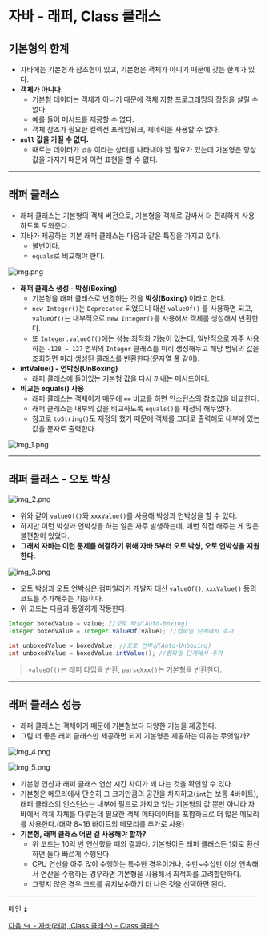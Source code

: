 # 자바 - 래퍼, Class 클래스

## 기본형의 한계

- 자바에는 기본형과 참조형이 있고, 기본형은 객체가 아니기 때문에 갖는 한계가 있다.
- **객체가 아니다.**
  - 기본형 데이터는 객체가 아니기 때문에 객체 지향 프로그래밍의 장점을 살릴 수 없다.
  - 예를 들어 메서드를 제공할 수 없다.
  - 객체 참조가 필요한 컬렉션 프레임워크, 제네릭을 사용할 수 없다.
- **`null` 값을 가질 수 없다.**
  - 때로는 데이터가 `없음` 이라는 상태를 나타내야 할 필요가 있는데 기본형은 항상 값을 가지기 때문에 이런 표현을 할 수 없다.

---

## 래퍼 클래스

- 래퍼 클래스는 기본형의 객체 버전으로, 기본형을 객체로 감싸서 더 편리하게 사용하도록 도와준다.
- 자바가 제공하는 기본 래퍼 클래스는 다음과 같은 특징을 가지고 있다.
  - 불변이다.
  - `equals`로 비교해야 한다.

![img.png](image/img.png)

- **래퍼 클래스 생성 - 박싱(Boxing)**
  - 기본형을 래퍼 클래스로 변경하는 것을 **박싱(Boxing)** 이라고 한다.
  - `new Integer()`는 `Deprecated` 되었으니 대신 `valueOf()` 를 사용하면 되고, `valueOf()`는 내부적으로 `new Integer()`를 사용해서 객체를 생성해서 반환한다.
  - 또 `Integer.valueOf()`에는 성능 최적화 기능이 있는데, 일반적으로 자주 사용하는 `-128 ~ 127` 범위의 `Integer` 클래스를 미리 생성해두고 해당 범위의 값을 조회하면 미리 생성된 클래스를 반환한다(문자열 풀 같이).
- **intValue() - 언박싱(UnBoxing)**
  - 래퍼 클래스에 들어있는 기본형 값을 다시 꺼내는 메서드이다.
- **비교는 equals() 사용**
  - 래퍼 클래스는 객체이기 때문에 `==` 비교를 하면 인스턴스의 참조값을 비교한다.
  - 래퍼 클래스는 내부의 값을 비교하도록 `equals()`를 재정의 해두었다.
  - 참고로 `toString()`도 재정의 했기 때문에 객체를 그대로 출력해도 내부에 있는 값을 문자로 출력한다.

![img_1.png](image/img_1.png)

---

## 래퍼 클래스 - 오토 박싱

![img_2.png](image/img_2.png)

- 위와 같이 `valueOf()`와 `xxxValue()`를 사용해 박싱과 언박싱을 할 수 있다.
- 하지만 이런 박싱과 언박싱을 하는 일은 자주 발생하는데, 매번 직접 해주는 게 많은 불편함이 있었다.
- **그래서 자바는 이런 문제를 해결하기 위해 자바 5부터 오토 박싱, 오토 언박싱을 지원한다.**

![img_3.png](image/img_3.png)

- 오토 박싱과 오토 언박싱은 컴파일러가 개발자 대신 `valueOf()`, `xxxValue()` 등의 코드를 추가해주는 기능이다.
- 위 코드는 다음과 동일하게 작동한다.

```java
Integer boxedValue = value; //오토 박싱(Auto-boxing)
Integer boxedValue = Integer.valueOf(value); //컴파일 단계에서 추가 
        
int unboxedValue = boxedValue; //오토 언박싱(Auto-Unboxing)
int unboxedValue = boxedValue.intValue(); //컴파일 단계에서 추가
```

> `valueOf()`는 래퍼 타입을 반환, `parseXxx()`는 기본형을 반환한다.

---

## 래퍼 클래스 성능

- 래퍼 클래스는 객체이기 때문에 기본형보다 다양한 기능을 제공한다.
- 그럼 더 좋은 래퍼 클래스만 제공하면 되지 기본형은 제공하는 이유는 무엇일까?

![img_4.png](image/img_4.png)

![img_5.png](image/img_5.png)

- 기본형 연산과 래퍼 클래스 연산 시간 차이가 꽤 나는 것을 확인할 수 있다.
- 기본형은 메모리에서 단순히 그 크기만큼의 공간을 차지하고(`int`는 보통 4바이트), 래퍼 클래스의 인스턴스는 내부에 필드로 가지고 있는 기본형의 값 뿐만 아니라
  자바에서 객체 자체를 다루는데 필요한 객체 메타데이터를 포함하므로 더 많은 메모리를 사용한다.(대략 8~16 바이트의 메모리를 추가로 사용)
- **기본형, 래퍼 클래스 어떤 걸 사용해야 할까?**
  - 위 코드는 10억 번 연산했을 때의 결과다. 기본형이든 래퍼 클래스든 1회로 환산하면 둘다 빠르게 수행된다.
  - CPU 연산을 아주 많이 수행하는 특수한 경우이거나, 수만~수십만 이상 연속해서 연산을 수행하는 경우라면 기본형을 사용해서 최적화를 고려할만하다.
  - 그렇지 않은 경우 코드를 유지보수하기 더 나은 것을 선택하면 된다.

---

[메인 ⏫](https://github.com/genesis12345678/TIL/blob/main/Java/mid_1/Main.md)

[다음 ↪️ - 자바(래퍼, Class 클래스) - Class 클래스]()